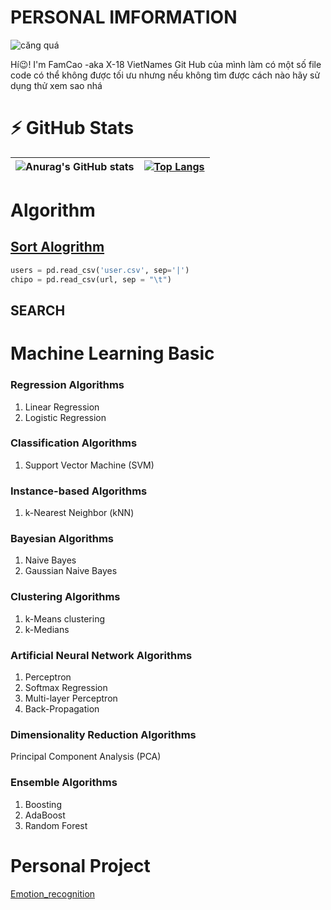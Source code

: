 # PERSONAL IMFORMATION 
![căng quá](https://i.pinimg.com/originals/ce/eb/62/ceeb62c0b30720b233b60d6d5a773c47.gif)

Hí😉! I'm FamCao -aka X-18 VietNames 
Git Hub của mình làm có một số  file code có thể không được tối ưu nhưng nếu không tìm được cách nào hãy sử dụng thử xem sao nhá



# ⚡ GitHub Stats
![Anurag's GitHub stats](https://github-readme-stats.vercel.app/api?username=X-18Vietnames&show_icons=true&theme=radical)|[![Top Langs](https://github-readme-stats.vercel.app/api/top-langs/?username=X-18Vietnames&langs_count=3&theme=radical)](https://github.com/anuraghazra/github-readme-stats)
|:------------:|:-------------:|
# Algorithm
## [Sort Alogrithm](https://github.com/X-18Vietnames/Sort-Alogrithm)
``` Python
users = pd.read_csv('user.csv', sep='|')
chipo = pd.read_csv(url, sep = "\t")
```
## SEARCH

# Machine Learning Basic
### Regression Algorithms
1. Linear Regression
2. Logistic Regression
### Classification Algorithms
1. Support Vector Machine (SVM)

### Instance-based Algorithms
1. k-Nearest Neighbor (kNN)
### Bayesian Algorithms
1. Naive Bayes
2. Gaussian Naive Bayes

### Clustering Algorithms
1. k-Means clustering
2. k-Medians

### Artificial Neural Network Algorithms
1. Perceptron
2. Softmax Regression
3. Multi-layer Perceptron
4. Back-Propagation

### Dimensionality Reduction Algorithms
Principal Component Analysis (PCA)
### Ensemble Algorithms
1. Boosting
2. AdaBoost
3. Random Forest
# Personal Project
[Emotion_recognition](https://github.com/X-18Vietnames/Emotion_recognition)
